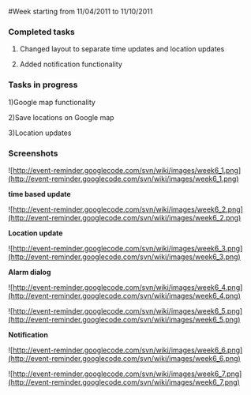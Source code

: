 #Week starting from 11/04/2011 to 11/10/2011

### Completed tasks ###
1) Changed layout to separate time updates and location updates

2) Added notification functionality


### Tasks in progress ###

1)Google map functionality

2)Save locations on Google map

3)Location updates


### Screenshots ###

![http://event-reminder.googlecode.com/svn/wiki/images/week6_1.png](http://event-reminder.googlecode.com/svn/wiki/images/week6_1.png)


**time based update**

![http://event-reminder.googlecode.com/svn/wiki/images/week6_2.png](http://event-reminder.googlecode.com/svn/wiki/images/week6_2.png)

**Location update**

![http://event-reminder.googlecode.com/svn/wiki/images/week6_3.png](http://event-reminder.googlecode.com/svn/wiki/images/week6_3.png)


**Alarm dialog**

![http://event-reminder.googlecode.com/svn/wiki/images/week6_4.png](http://event-reminder.googlecode.com/svn/wiki/images/week6_4.png)


![http://event-reminder.googlecode.com/svn/wiki/images/week6_5.png](http://event-reminder.googlecode.com/svn/wiki/images/week6_5.png)

**Notification**

![http://event-reminder.googlecode.com/svn/wiki/images/week6_6.png](http://event-reminder.googlecode.com/svn/wiki/images/week6_6.png)


![http://event-reminder.googlecode.com/svn/wiki/images/week6_7.png](http://event-reminder.googlecode.com/svn/wiki/images/week6_7.png)